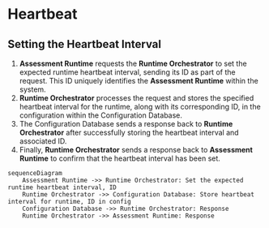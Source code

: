 # Heartbeat

## Setting the Heartbeat Interval

1. **Assessment Runtime** requests the **Runtime Orchestrator** to set the expected runtime heartbeat interval, sending its ID as part of the request. This ID uniquely identifies the **Assessment Runtime** within the system.
2. **Runtime Orchestrator** processes the request and stores the specified heartbeat interval for the runtime, along with its corresponding ID, in the configuration within the Configuration Database.
3. The Configuration Database sends a response back to **Runtime Orchestrator** after successfully storing the heartbeat interval and associated ID.
4. Finally, **Runtime Orchestrator** sends a response back to **Assessment Runtime** to confirm that the heartbeat interval has been set.

```mermaid
sequenceDiagram
    Assessment Runtime ->> Runtime Orchestrator: Set the expected runtime heartbeat interval, ID
    Runtime Orchestrator ->> Configuration Database: Store heartbeat interval for runtime, ID in config
    Configuration Database ->> Runtime Orchestrator: Response
    Runtime Orchestrator ->> Assessment Runtime: Response
```